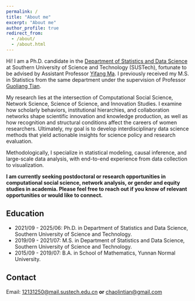 ```yaml
---
permalink: /
title: "About me"
excerpt: "About me"
author_profile: true
redirect_from: 
  - /about/
  - /about.html
---
```


<!-- <img src="../images/2023.8.jpg" width="600"> -->

Hi! I am a Ph.D. candidate in the [Department of Statistics and Data Science](https://stat-ds.sustech.edu.cn/) at Southern University of Science and Technology (SUSTech), fortunate to be advised by Assistant Professor [Yifang Ma](https://faculty.sustech.edu.cn/?tagid=mayf&iscss=1&snapid=1&orderby=date&go=2). I previously received my M.S. in Statistics from the same department under the supervision of Professor [Guoliang Tian](https://faculty.sustech.edu.cn/?tagid=tiangl&iscss=1&snapid=1&orderby=date&go=2).

My research lies at the intersection of Computational Social Science, Network Science, Science of Science, and Innovation Studies. I examine how scholarly behaviors, institutional hierarchies, and collaboration networks shape scientific innovation and knowledge production, as well as how recognition and structural conditions affect the careers of women researchers. Ultimately, my goal is to develop interdisciplinary data science methods that yield actionable insights for science policy and research evaluation.

Methodologically, I specialize in statistical modeling, causal inference, and large-scale data analysis, with end-to-end experience from data collection to visualization. 

**I am currently seeking postdoctoral or research opportunities in computational social science, network analysis, or gender and equity studies in academia. Please feel free to reach out if you know of relevant opportunities or would like to connect.**

## Education
* 2021/09 - 2025/06:  Ph.D. in Department of Statistics and Data Science, Southern University of Science and Technology.
* 2019/09 - 2021/07:  M.S. in Department of Statistics and Data Science, Southern University of Science and Technology.
* 2015/09 - 2019/07:  B.A. in School of Mathematics, Yunnan Normal University.

## Contact
Email: 12131250@mail.sustech.edu.cn **or** chaolintian@gmail.com
